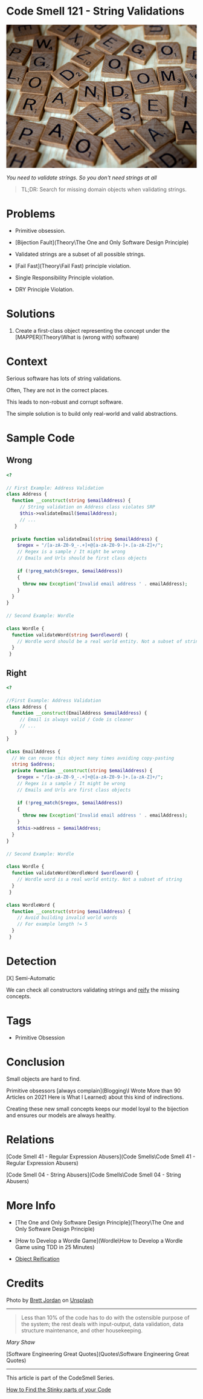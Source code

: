 # Code Smell 121 - String Validations

![Code Smell 121 - String Validations](brett-jordan-7PYqjNzvrc4-unsplash.jpg)

*You need to validate strings. So you don't need strings at all*

> TL;DR: Search for missing domain objects when validating strings.

# Problems

- Primitive obsession.

- [Bijection Fault](Theory\The One and Only Software Design Principle)

- Validated strings are a subset of all possible strings.

- [Fail Fast](Theory\Fail Fast) principle violation.

- Single Responsibility Principle violation.

- DRY Principle Violation.

# Solutions

1. Create a first-class object representing the concept under the [MAPPER](Theory\What is (wrong with) software)

# Context

Serious software has lots of string validations.

Often, They are not in the correct places.

This leads to non-robust and corrupt software.

The simple solution is to build only real-world and valid abstractions.

# Sample Code

## Wrong

[Gist Url]: # (https://gist.github.com/mcsee/1b6799dac071ce8bd2a1082dfdbd668d)
```php
<?

// First Example: Address Validation
class Address { 
  function __construct(string $emailAddress) {
     // String validation on Address class violates SRP
     $this->validateEmail($emailAddress);
     // ...
   }
  
  private function validateEmail(string $emailAddress) {
    $regex = "/[a-zA-Z0-9_-.+]+@[a-zA-Z0-9-]+.[a-zA-Z]+/";
    // Regex is a sample / It might be wrong
    // Emails and Urls should be first class objects

    if (!preg_match($regex, $emailAddress))
    {
      throw new Exception('Invalid email address ' . emailAddress);
    }    
  }
}

// Second Example: Wordle

class Wordle { 
  function validateWord(string $wordleword) {
    // Wordle word should be a real world entity. Not a subset of strings
  }
 }
```

## Right

[Gist Url]: # (https://gist.github.com/mcsee/d2eace32ecb9f7564ebeaf8136118f53)
```php
<?

//First Example: Address Validation
class Address { 
  function __construct(EmailAddress $emailAddress) {
     // Email is always valid / Code is cleaner
     // ...
   }
}
  
class EmailAddress { 
  // We can reuse this object many times avoiding copy-pasting
  string $address; 
  private function __construct(string $emailAddress) {
    $regex = "/[a-zA-Z0-9_-.+]+@[a-zA-Z0-9-]+.[a-zA-Z]+/";
    // Regex is a sample / It might be wrong
    // Emails and Urls are first class objects

    if (!preg_match($regex, $emailAddress))
    {
      throw new Exception('Invalid email address ' . emailAddress);
    }   
    $this->address = $emailAddress;
  }
}

// Second Example: Wordle

class Wordle { 
  function validateWord(WordleWord $wordleword) {
    // Wordle word is a real world entity. Not a subset of string
  }
 }

class WordleWord { 
  function __construct(string $emailAddress) {
    // Avoid building invalid world words
    // For example length != 5
  }
 }
```

# Detection

[X] Semi-Automatic 

We can check all constructors validating strings and [reify](https://en.wikipedia.org/wiki/Reification_(computer_science)) the missing concepts.

# Tags

- Primitive Obsession

# Conclusion

Small objects are hard to find.

Primitive obsessors [always complain](Blogging\I Wrote More than 90 Articles on 2021 Here is What I Learned) about this kind of indirections.

Creating these new small concepts keeps our model loyal to the bijection and ensures our models are always healthy.

# Relations

[Code Smell 41 - Regular Expression Abusers](Code Smells\Code Smell 41 - Regular Expression Abusers)

[Code Smell 04 - String Abusers](Code Smells\Code Smell 04 - String Abusers)

# More Info

- [The One and Only Software Design Principle](Theory\The One and Only Software Design Principle)

- [How to Develop a Wordle Game](Wordle\How to Develop a Wordle Game using TDD in 25 Minutes)

- [Object Reification](https://en.wikipedia.org/wiki/Reification_(computer_science))

# Credits

Photo by [Brett Jordan](https://unsplash.com/@brett_jordan) on [Unsplash](https://unsplash.com/s/photos/letters)
  
* * *

> Less than 10% of the code has to do with the ostensible purpose of the system; the rest deals with input-output, data validation, data structure maintenance, and other housekeeping.

_Mary Shaw_
 
[Software Engineering Great Quotes](Quotes\Software Engineering Great Quotes)

* * *

This article is part of the CodeSmell Series.

[How to Find the Stinky parts of your Code]()